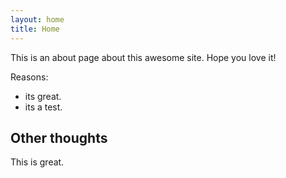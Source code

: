 ```yaml
---
layout: home
title: Home
---
```


This is an about page about this awesome site.
Hope you love it!

Reasons:
- its great.
- its a test.

## Other thoughts

This is great.
